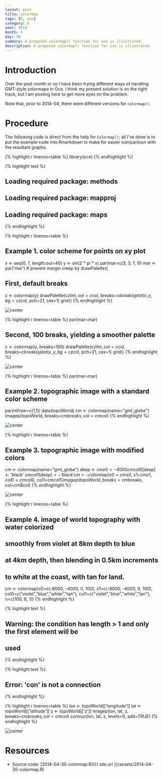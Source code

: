 ```yaml
---
layout: post
title: colormap
tags: [R, oce]
category: R
year: 2014
month: 4
day: 30
summary: A proposed colormap() function for oce is illustrated.
description: A proposed colormap() function for oce is illustrated.
---
```


# Introduction

Over the past month or so I have been trying different ways of handling GMT-style colormaps in Oce.  I think my present solution is on the right track, but I am posting here to get more eyes on the problem.

Note that, prior to 2014-04, there were different versions for ``colormap()``.


# Procedure

The following code is direct from the help for ``Colormap()``; all I've done is to put the example code into Rmarkdown to make for easier comparision with the resultant graphs.


{% highlight r linenos=table %}
library(oce)
{% endhighlight %}



{% highlight text %}
## Loading required package: methods
## Loading required package: mapproj
## Loading required package: maps
{% endhighlight %}



{% highlight r linenos=table %}
## Example 1. color scheme for points on xy plot
x <- seq(0, 1, length.out=40)
y <- sin(2 * pi * x)
par(mar=c(3, 3, 1, 1))
mar <- par('mar') # prevent margin creep by drawPalette()
## First, default breaks
c <- colormap(y)
drawPalette(c$zlim, col=c$col, breaks=c$breaks)
plot(x, y, bg=c$zcol, pch=21, cex=1)
grid()
{% endhighlight %}

![center](http://dankelley.github.io/figs/2014-04-30-colormap/unnamed-chunk-11.png) 

{% highlight r linenos=table %}
par(mar=mar)
## Second, 100 breaks, yielding a smoother palette
c <- colormap(y, breaks=100)
drawPalette(c$zlim, col=c$col, breaks=c$breaks)
plot(x, y, bg=c$zcol, pch=21, cex=1)
grid()
{% endhighlight %}

![center](http://dankelley.github.io/figs/2014-04-30-colormap/unnamed-chunk-12.png) 

{% highlight r linenos=table %}
par(mar=mar)

## Example 2. topographic image with a standard color scheme
par(mfrow=c(1,1))
data(topoWorld)
cm <- colormap(name="gmt_globe")
imagep(topoWorld, breaks=cm$breaks, col=cm$col)
{% endhighlight %}

![center](http://dankelley.github.io/figs/2014-04-30-colormap/unnamed-chunk-13.png) 

{% highlight r linenos=table %}
## Example 3. topographic image with modified colors
cm <- colormap(name="gmt_globe")
deep <- cm$x0 < -4000
cm$col0[deep] <- 'black'
cm$col1[deep] <- 'black'
cm <- colormap(x0=cm$x0, x1=cm$x1, col0=cm$col0, col1=cm$col1)
imagep(topoWorld, breaks=cm$breaks, col=cm$col)
{% endhighlight %}

![center](http://dankelley.github.io/figs/2014-04-30-colormap/unnamed-chunk-14.png) 

{% highlight r linenos=table %}
## Example 4. image of world topography with water colorized 
##            smoothly from violet at 8km depth to blue
##            at 4km depth, then blending in 0.5km increments
##            to white at the coast, with tan for land.
cm <- colormap(x0=c(-8000, -4000, 0, 100),
               x1=c(-8000, -4000, 0, 100),
               col0=c("violet","blue","white","tan"),
               col1=c("violet","blue","white","tan"),
               n=c(100, 8, 1))
{% endhighlight %}



{% highlight text %}
## Warning: the condition has length > 1 and only the first element will be
## used
{% endhighlight %}



{% highlight text %}
## Error: 'con' is not a connection
{% endhighlight %}



{% highlight r linenos=table %}
lon <- topoWorld[['longitude']]
lat <- topoWorld[['latitude']]
z <- topoWorld[['z']]
imagep(lon, lat, z, breaks=cm$breaks, col=cm$col)
contour(lon, lat, z, levels=0, add=TRUE)
{% endhighlight %}

![center](http://dankelley.github.io/figs/2014-04-30-colormap/unnamed-chunk-15.png) 

# Resources

* Source code: [2014-04-30-colormap.R]({{ site.url }}/assets/2014-04-30-colormap.R)
